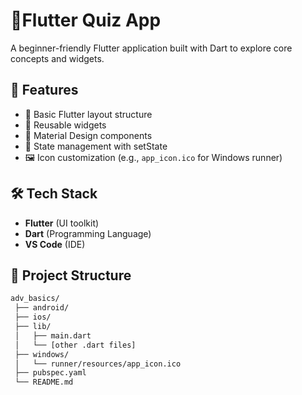 # 🎯Flutter Quiz App

A beginner-friendly Flutter application built with Dart to explore core concepts and widgets.

## 📱 Features

- 🚀 Basic Flutter layout structure
- 🎨 Reusable widgets
- 🧱 Material Design components
- 🔁 State management with setState
- 🖼️ Icon customization (e.g., `app_icon.ico` for Windows runner)

## 🛠️ Tech Stack

- **Flutter** (UI toolkit)
- **Dart** (Programming Language)
- **VS Code** (IDE)

## 📂 Project Structure

```bash
adv_basics/
 ├── android/
 ├── ios/
 ├── lib/
 │   ├── main.dart
 │   └── [other .dart files]
 ├── windows/
 │   └── runner/resources/app_icon.ico
 ├── pubspec.yaml
 └── README.md
